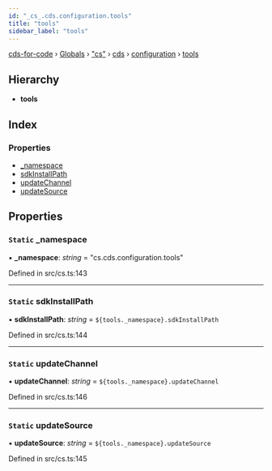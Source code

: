 ```yaml
---
id: "_cs_.cds.configuration.tools"
title: "tools"
sidebar_label: "tools"
---
```


[cds-for-code](../index.md) › [Globals](../globals.md) › ["cs"](../modules/_cs_.md) › [cds](../modules/_cs_.cds.md) › [configuration](../modules/_cs_.cds.configuration.md) › [tools](_cs_.cds.configuration.tools.md)

## Hierarchy

* **tools**

## Index

### Properties

* [_namespace](_cs_.cds.configuration.tools.md#static-_namespace)
* [sdkInstallPath](_cs_.cds.configuration.tools.md#static-sdkinstallpath)
* [updateChannel](_cs_.cds.configuration.tools.md#static-updatechannel)
* [updateSource](_cs_.cds.configuration.tools.md#static-updatesource)

## Properties

### `Static` _namespace

▪ **_namespace**: *string* = "cs.cds.configuration.tools"

Defined in src/cs.ts:143

___

### `Static` sdkInstallPath

▪ **sdkInstallPath**: *string* = `${tools._namespace}.sdkInstallPath`

Defined in src/cs.ts:144

___

### `Static` updateChannel

▪ **updateChannel**: *string* = `${tools._namespace}.updateChannel`

Defined in src/cs.ts:146

___

### `Static` updateSource

▪ **updateSource**: *string* = `${tools._namespace}.updateSource`

Defined in src/cs.ts:145
